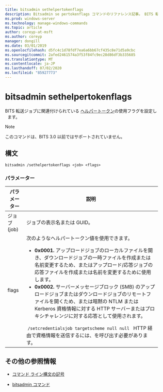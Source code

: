 ```yaml
---
title: bitsadmin sethelpertokenflags
description: Bitsadmin se pertokenflags コマンドのリファレンス記事。 BITS 転送ジョブに関連付けられているヘルパートークンの使用フラグを設定します。
ms.prod: windows-server
ms.technology: manage-windows-commands
ms.topic: article
author: coreyp-at-msft
ms.author: coreyp
manager: dongill
ms.date: 03/01/2019
ms.openlocfilehash: d5fc4c1d78fdf7ea6a6bb67cf435c8e71d5a9cbc
ms.sourcegitcommit: 2afed2461574a3f53f84fc9ec28d86df3b335685
ms.translationtype: MT
ms.contentlocale: ja-JP
ms.lasthandoff: 07/02/2020
ms.locfileid: "85927773"
---
```

# <a name="bitsadmin-sethelpertokenflags"></a>bitsadmin sethelpertokenflags

BITS 転送ジョブに関連付けられている [ヘルパートークン](https://docs.microsoft.com/windows/win32/bits/helper-tokens-for-bits-transfer-jobs)の使用フラグを設定し   ます。

> [!NOTE]
> このコマンドは、BITS 3.0 以前ではサポートされていません。

## <a name="syntax"></a>構文

```
bitsadmin /sethelpertokenflags <job> <flags>
```

### <a name="parameters"></a>パラメーター

| パラメーター | 説明 |
| --------- | ----------- |
| ジョブ (job) | ジョブの表示名または GUID。 |
| flags | 次のようなヘルパートークン値を使用できます。<ul><li>**0x0001.** アップロードジョブのローカルファイルを開き、ダウンロードジョブの一時ファイルを作成または名前変更するため、またはアップロード/応答ジョブの応答ファイルを作成または名前を変更するために使用します。</li><li>**0x0002.** サーバーメッセージブロック (SMB) のアップロードジョブまたはダウンロードジョブのリモートファイルを開くため、または暗黙の NTLM または Kerberos 資格情報に対する HTTP サーバーまたはプロキシチャレンジに対する応答として使用されます。</li></ul> `/setcredentialsjob targetscheme null null`   HTTP 経由で資格情報を送信するには、を呼び出す必要があります。 |

## <a name="additional-references"></a>その他の参照情報

- [コマンド ライン構文の記号](command-line-syntax-key.md)

- [bitsadmin コマンド](bitsadmin.md)
